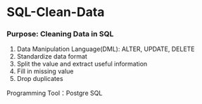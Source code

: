# SQL-Clean-Data

### Purpose: Cleaning Data in SQL
1. Data Manipulation Language(DML): ALTER, UPDATE, DELETE 
2. Standardize data format
3. Split the value and extract useful information 
4. Fill in missing value
5. Drop duplicates 

Programming Tool：Postgre SQL
